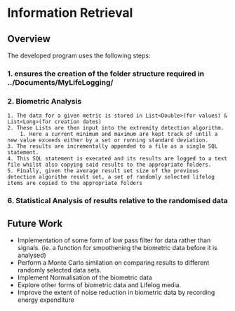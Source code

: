 # Information Retrieval #

## Overview ##

The developed program uses the following steps:
### 1. ensures the creation of the folder structure required in ../Documents/MyLifeLogging/ ###
### 2. Biometric Analysis ###
	1. The data for a given metric is stored in List<Double>(for values) & List<Long>(for creation dates)
	2. These Lists are then input into the extremity detection algorithm.
		1. Here a current minimum and maximum are kept track of until a new value exceeds either by a set or running standard deviation.
	3. The results are incrementally appended to a file as a single SQL statement.
	4. This SQL statement is executed and its results are logged to a text file whilst also copying said results to the appropriate folders.
	5. Finally, given the average result set size of the previous detection algorithm result set, a set of randomly selected lifelog items are copied to the appropriate folders  
### 6. Statistical Analysis of results relative to the randomised data ###


## Future Work ##

* Implementation of some form of low pass filter for data rather than signals. (ie. a function for smoothening the biometric data before it is analysed)
* Perform a Monte Carlo similation on comparing results to different randomly selected data sets.
* Implement Normalisation of the biometric data
* Explore other forms of biometric data and Lifelog media.
* Improve the extent of noise reduction in biometric data by recording energy expenditure
	
